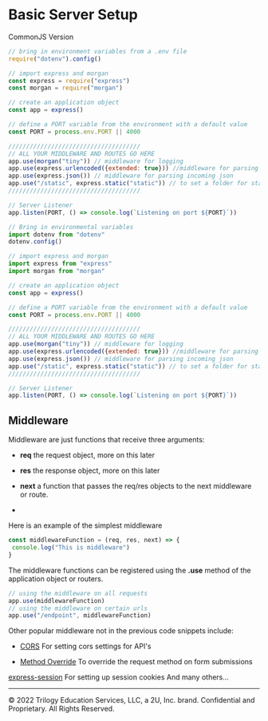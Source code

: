 # Basic Server Setup
CommonJS Version

```js
// bring in environment variables from a .env file
require("dotenv").config()

// import express and morgan
const express = require("express")
const morgan = require("morgan")

// create an application object
const app = express()

// define a PORT variable from the environment with a default value
const PORT = process.env.PORT || 4000

/////////////////////////////////////
// ALL YOUR MIDDLEWARE AND ROUTES GO HERE
app.use(morgan("tiny")) // middleware for logging
app.use(express.urlencoded({extended: true})) //middleware for parsing urlencoded data
app.use(express.json()) // middleware for parsing incoming json
app.use("/static", express.static("static")) // to set a folder for static file serving
/////////////////////////////////////

// Server Listener
app.listen(PORT, () => console.log(`Listening on port ${PORT}`))
```

```js
// Bring in environmental variables
import dotenv from "dotenv"
dotenv.config()

// import express and morgan
import express from "express"
import morgan from "morgan"

// create an application object
const app = express()

// define a PORT variable from the environment with a default value
const PORT = process.env.PORT || 4000

/////////////////////////////////////
// ALL YOUR MIDDLEWARE AND ROUTES GO HERE
app.use(morgan("tiny")) // middleware for logging
app.use(express.urlencoded({extended: true})) //middleware for parsing urlencoded data
app.use(express.json()) // middleware for parsing incoming json
app.use("/static", express.static("static")) // to set a folder for static file serving
/////////////////////////////////////

// Server Listener
app.listen(PORT, () => console.log(`Listening on port ${PORT}`))
```

## Middleware
Middleware are just functions that receive three arguments:

* **req** the request object, more on this later

* **res** the response object, more on this later

* **next** a function that passes the req/res objects to the next middleware or route.
* 
Here is an example of the simplest middleware

```js
const middlewareFunction = (req, res, next) => {
 console.log("This is middleware")
}
```

The middleware functions can be registered using the **.use** method of the application object or routers.

```js
// using the middleware on all requests
app.use(middlewareFunction)
// using the middleware on certain urls
app.use("/endpoint", middlewareFunction)
```

Other popular middleware not in the previous code snippets include:

* [CORS](https://www.npmjs.com/package/cors) For setting cors settings for API's

* [Method Override](https://www.npmjs.com/package/method-override) To override the request method on form submissions
  
[express-session](https://www.npmjs.com/package/express-session) For setting up session cookies
And many others...

---
© 2022 Trilogy Education Services, LLC, a 2U, Inc. brand. Confidential and Proprietary. All Rights Reserved.